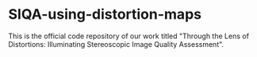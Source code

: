 # SIQA-using-distortion-maps

This is the official code repository of our work titled "Through the Lens of Distortions: Illuminating Stereoscopic Image Quality Assessment".
